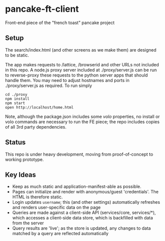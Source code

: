 pancake-ft-client
=================

Front-end piece of the "french toast" pancake project

Setup
-----

The search/index.html (and other screens as we make them) are designed to be static. 

The app makes requests to /lattice, /browserid and other URLs not included in this repo. 
A node.js proxy server included at ./proxy/server.js can be run to reverse-proxy these requests to the python server apps that should handle them. 
You may need to adjust hostnames and ports in ./proxy/server.js as required. To run simply

```
cd ./proxy
npm install
npm start
open http://localhost/home.html
````

Note, although the package.json includes some *volo* properties, no install or volo commands are necessary to run the FE piece; the repo includes copies of all 3rd party dependencies.

Status
------

This repo is under heavy development, moving from proof-of-concept to working prototype. 

Key Ideas
---------

* Keep as much static and application-manifest-able as possible.
* Pages can initialize and render with anonymous/guest 'credentials'. The HTML is therefore static.
* Login updates `username`; this (and other settings) automatically refreshes and renders user-specific data on the page
* Queries are made against a client-side API (services/core, services/*), which accesses a client-side data store, which is backfilled with data from the server
* Query results are 'live'; as the store is updated, any changes to data matched by a query are reflected automatically
 
